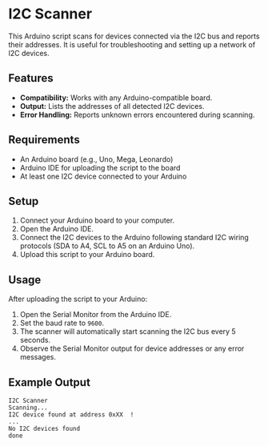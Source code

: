 # I2C Scanner

This Arduino script scans for devices connected via the I2C bus and reports their addresses. It is useful for troubleshooting and setting up a network of I2C devices.

## Features

- **Compatibility:** Works with any Arduino-compatible board.
- **Output:** Lists the addresses of all detected I2C devices.
- **Error Handling:** Reports unknown errors encountered during scanning.

## Requirements

- An Arduino board (e.g., Uno, Mega, Leonardo)
- Arduino IDE for uploading the script to the board
- At least one I2C device connected to your Arduino

## Setup

1. Connect your Arduino board to your computer.
2. Open the Arduino IDE.
3. Connect the I2C devices to the Arduino following standard I2C wiring protocols (SDA to A4, SCL to A5 on an Arduino Uno).
4. Upload this script to your Arduino board.

## Usage

After uploading the script to your Arduino:
1. Open the Serial Monitor from the Arduino IDE.
2. Set the baud rate to `9600`.
3. The scanner will automatically start scanning the I2C bus every 5 seconds.
4. Observe the Serial Monitor output for device addresses or any error messages.

## Example Output

```text
I2C Scanner
Scanning...
I2C device found at address 0xXX  !
...
No I2C devices found
done
